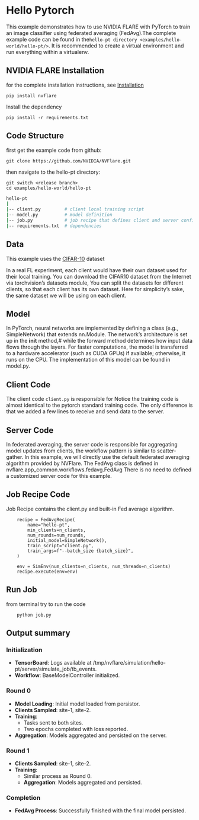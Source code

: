 
# Hello Pytorch
This example demonstrates how to use NVIDIA FLARE with PyTorch to train an image classifier using federated averaging (FedAvg).The complete example code can be found in the`hello-pt directory <examples/hello-world/hello-pt/>`. It is recommended to create a virtual environment and run everything within a virtualenv.

## NVIDIA FLARE Installation
for the complete installation instructions, see [Installation](https://nvflare.readthedocs.io/en/main/installation.html)
```
pip install nvflare

```
Install the dependency

```
pip install -r requirements.txt
```
## Code Structure
first get the example code from github:

```
git clone https://github.com/NVIDIA/NVFlare.git
```
then navigate to the hello-pt directory:

```
git switch <release branch>
cd examples/hello-world/hello-pt
```
``` bash
hello-pt
|
|-- client.py         # client local training script
|-- model.py          # model definition
|-- job.py            # job recipe that defines client and server configurations
|-- requirements.txt  # dependencies
```

## Data
This example uses the [CIFAR-10](https://www.cs.toronto.edu/~kriz/cifar.html) dataset

In a real FL experiment, each client would have their own dataset used for their local training. 
You can download the CIFAR10 dataset from the Internet via torchvision’s datasets module, 
You can split the datasets for different clients, so that each client has its own dataset. 
Here for simplicity’s sake, the same dataset we will be using on each client.

## Model
In PyTorch, neural networks are implemented by defining a class (e.g., SimpleNetwork) that extends nn.Module. 
The network’s architecture is set up in the __init__ method,# while the forward method determines how input data flows
through the layers. For faster computations, the model is transferred to a hardware accelerator (such as CUDA GPUs) if available; otherwise, it runs on the CPU. The implementation of this model can be found in model.py.
 
## Client Code
The client code ```client.py``` is responsible for Notice the training code is almost identical to the pytorch standard training code. 
The only difference is that we added a few lines to receive and send data to the server.

## Server Code
In federated averaging, the server code is responsible for aggregating model updates from clients, the workflow pattern is similar to scatter-gather. In this example, we will directly use the default federated averaging algorithm provided by NVFlare. 
The FedAvg class is defined in nvflare.app_common.workflows.fedavg.FedAvg
There is no need to defined a customized server code for this example.

## Job Recipe Code
Job Recipe contains the client.py and built-in Fed average algorithm.
```
    recipe = FedAvgRecipe(
        name="hello-pt",
        min_clients=n_clients,
        num_rounds=num_rounds,
        initial_model=SimpleNetwork(),
        train_script="client.py",
        train_args=f"--batch_size {batch_size}",
    )

    env = SimEnv(num_clients=n_clients, num_threads=n_clients)
    recipe.execute(env=env)
```
 
## Run Job
from terminal try to run the code


```
    python job.py
```
## Output summary

### Initialization
* **TensorBoard**: Logs available at /tmp/nvflare/simulation/hello-pt/server/simulate_job/tb_events.
* **Workflow**: BaseModelController initialized.
### Round 0
* **Model Loading**: Initial model loaded from persistor.
* **Clients Sampled**: site-1, site-2.
* **Training**:
  * Tasks sent to both sites.
  * Two epochs completed with loss reported.
* **Aggregation**: Models aggregated and persisted on the server.

### Round 1
* **Clients Sampled**: site-1, site-2.
* **Training**:
  * Similar process as Round 0.
  * **Aggregation**: Models aggregated and persisted.
### Completion
* **FedAvg Process**: Successfully finished with the final model persisted.